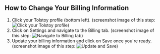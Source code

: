 ## How to Change Your Billing Information

1. Click your Tolstoy profile (bottom left). (screenshot image of this step: ![Click your Tolstoy profile](https://downloads.intercomcdn.com/i/o/940656816/3ca7679464f4f4a81c5d1856/image.png))
2. Click on Settings and navigate to the Billing tab. (screenshot image of this step: ![Navigate to Billing tab](https://downloads.intercomcdn.com/i/o/940661406/a99325ce4e7ae03badfc1a70/image.png))
3. Update your billing information and click on Save once you're ready. (screenshot image of this step: ![Update and Save](https://downloads.intercomcdn.com/i/o/545664017/39d4946490ce0622fed196ac/image.png))
